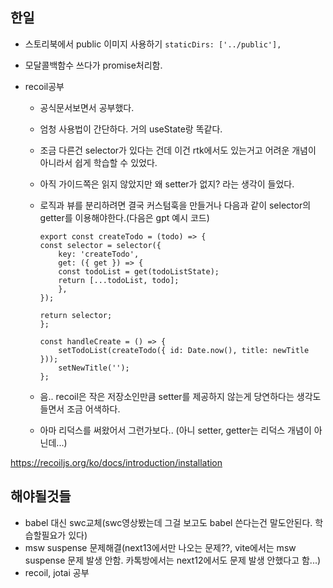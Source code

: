 ## 한일

- 스토리북에서 public 이미지 사용하기
  `staticDirs: ['../public'],`
- 모달콜백함수 쓰다가 promise처리함.
- recoil공부

  - 공식문서보면서 공부했다.
  - 엄청 사용법이 간단하다. 거의 useState랑 똑같다.
  - 조금 다른건 selector가 있다는 건데 이건 rtk에서도 있는거고 어려운 개념이 아니라서 쉽게 학습할 수 있었다.
  - 아직 가이드쪽은 읽지 않았지만 왜 setter가 없지? 라는 생각이 들었다.
  - 로직과 뷰를 분리하려면 결국 커스텀훅을 만들거나 다음과 같이 selector의 getter를 이용해야한다.(다음은 gpt 예시 코드)

    ```
    export const createTodo = (todo) => {
    const selector = selector({
        key: 'createTodo',
        get: ({ get }) => {
        const todoList = get(todoListState);
        return [...todoList, todo];
        },
    });

    return selector;
    };

    const handleCreate = () => {
        setTodoList(createTodo({ id: Date.now(), title: newTitle }));
        setNewTitle('');
    };
    ```

  - 음.. recoil은 작은 저장소인만큼 setter를 제공하지 않는게 당연하다는 생각도 들면서 조금 어색하다.
  - 아마 리덕스를 써왔어서 그런가보다.. (아니 setter, getter는 리덕스 개념이 아닌데...)

https://recoiljs.org/ko/docs/introduction/installation

## 해야될것들

- babel 대신 swc교체(swc영상봤는데 그걸 보고도 babel 쓴다는건 말도안된다. 학습할필요가 있다)
- msw suspense 문제해결(next13에서만 나오는 문제??, vite에서는 msw suspense 문제 발생 안함. 카톡방에서는 next12에서도 문제 발생 안했다고 함...)
- recoil, jotai 공부
